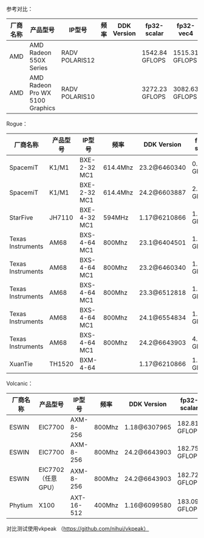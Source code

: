 参考对比：

| 厂商名称 | 产品型号                        | IP型号         | 频率 | DDK Version | fp32-scalar    | fp32-vec4      | fp16-scalar | fp16-vec4 | int32-scalar | int32-vec4   | int16-scalar | int16-vec4 |
| -------- | ------------------------------- | -------------- | ---- | ----------- | -------------- | -------------- | ----------- | --------- | ------------ | ------------ | ------------ | ---------- |
| AMD      | AMD Radeon 550X Series          | RADV POLARIS12 |      |             | 1542.84 GFLOPS | 1515.31 GFLOPS |             |           | 308.55 GIOPS | 308.52 GIOPS |              |            |
| AMD      | AMD Radeon Pro WX 5100 Graphics | RADV POLARIS10 |      |             | 3272.23 GFLOPS | 3082.63 GFLOPS |             |           | 703.87 GIOPS | 702.09 GIOPS |              |            |



Rogue：

| 厂商名称          | 产品型号 | IP型号       | 频率     | DDK Version  | fp32-scalar | fp32-vec4   | fp16-scalar | fp16-vec4   | int32-scalar | int32-vec4 | int16-scalar | int16-vec4 |
| ----------------- | -------- | ------------ | -------- | ------------ | ----------- | ----------- | ----------- | ----------- | ------------ | ---------- | ------------ | ---------- |
| SpacemiT          | K1/M1    | BXE-2-32 MC1 | 614.4Mhz | 23.2@6460340 | 0.67 GFLOPS | 0.76 GFLOPS | 1.31 GFLOPS | 0.88 GFLOPS | 7.64 GIOPS   | 0.67 GIOPS | 7.64 GIOPS   | 0.67 GIOPS |
| SpacemiT          | K1/M1    | BXE-2-32 MC1 | 614.4Mhz | 24.2@6603887 | 2.56 GFLOPS | 0.76 GFLOPS | 2.53 GFLOPS | 0.88 GFLOPS | 7.74 GIOPS   | 0.67 GIOPS | 7.78 GIOPS   | 0.67 GIOPS |
| StarFive          | JH7110   | BXE-4-32 MC1 | 594MHz   | 1.17@6210866 | 1.08 GFLOPS | 2.31 GFLOPS | 5.84 GFLOPS | 1.89 GFLOPS | 4.67 GIOPS   | 1.15 GIOPS | 4.67 GIOPS   | 1.15 GIOPS |
| Texas Instruments | AM68     | BXS-4-64 MC1 | 800Mhz   | 23.1@6404501 | 1.18 GFLOPS | 1.36 GFLOPS | 2.34 GFLOPS | 1.48 GFLOPS | 14.25 GIOPS  | 1.19 GIOPS | 14.49 GIOPS  | 1.17 GIOPS |
| Texas Instruments | AM68     | BXS-4-64 MC1 | 800Mhz   | 23.2@6460340 | 1.18 GFLOPS | 1.36 GFLOPS | 2.34 GFLOPS | 1.48 GFLOPS | 14.30 GIOPS  | 1.19 GIOPS | 14.47 GIOPS  | 1.17 GIOPS |
| Texas Instruments | AM68     | BXS-4-64 MC1 | 800Mhz   | 23.3@6512818 | 1.18 GFLOPS | 1.36 GFLOPS | 2.34 GFLOPS | 1.48 GFLOPS | 14.28 GIOPS  | 1.19 GIOPS | 14.44 GIOPS  | 1.17 GIOPS |
| Texas Instruments | AM68     | BXS-4-64 MC1 | 800Mhz   | 24.1@6554834 | 1.18 GFLOPS | 1.36 GFLOPS | 2.35 GFLOPS | 1.48 GFLOPS | 14.54 GIOPS  | 1.18 GIOPS | 14.61 GIOPS  | 1.17 GIOPS |
| Texas Instruments | AM68     | BXS-4-64 MC1 | 800Mhz   | 24.2@6643903 | 4.61 GFLOPS | 1.36 GFLOPS | 4.67 GFLOPS | 1.48 GFLOPS | 14.55 GIOPS  | 1.18 GIOPS | 14.56 GIOPS  | 1.17 GIOPS |
| XuanTie           | TH1520   | BXM-4-64     |          | 1.17@6210866 | 1.54 GFLOPS | 3.09 GFLOPS | 8.58 GFLOPS | 2.54 GFLOPS | 8.68 GIOPS   | 1.54 GIOPS | 8.68 GIOPS   | 1.54 GIOPS |



Volcanic：



| 厂商名称 | 产品型号           | IP型号     | 频率   | DDK Version  | fp32-scalar   | fp32-vec4     | fp16-scalar   | fp16-vec4     | int32-scalar | int32-vec4  | int16-scalar | int16-vec4  |
| -------- | ------------------ | ---------- | ------ | ------------ | ------------- | ------------- | ------------- | ------------- | ------------ | ----------- | ------------ | ----------- |
| ESWIN    | EIC7700            | AXM-8-256  | 800Mhz | 1.18@6307965 | 182.81 GFLOPS | 101.30 GFLOPS | 182.53 GFLOPS | 91.69 GFLOPS  | 45.33 GIOPS  | 42.26 GIOPS | 45.15 GIOPS  | 42.39 GIOPS |
| ESWIN    | EIC7700            | AXM-8-256  | 800Mhz | 24.2@6643903 | 182.75 GFLOPS | 182.79 GFLOPS | 182.46 GFLOPS | 149.08 GFLOPS | 45.32 GIOPS  | 42.54 GIOPS | 45.15 GIOPS  | 42.50 GIOPS |
| ESWIN    | EIC7702（任意GPU） | AXM-8-256  | 800Mhz | 24.2@6643903 | 182.72 GFLOPS | 182.74 GFLOPS | 182.43 GFLOPS | 149.24 GFLOPS | 45.37 GIOPS  | 42.57 GIOPS | 45.18 GIOPS  | 42.52 GIOPS |
| Phytium  | X100               | AXT-16-512 | 400Mhz | 1.16@6099580 | 183.09 GFLOPS | 100.91 GFLOPS | 182.92 GFLOPS | 91.86 GFLOPS  | 45.41 GIOPS  | 42.44 GIOPS | 45.33 GIOPS  | 42.38 GIOPS |



对比测试使用vkpeak （https://github.com/nihui/vkpeak）
